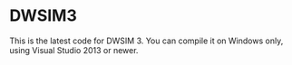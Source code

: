 # DWSIM3
This is the latest code for DWSIM 3. You can compile it on Windows only, using Visual Studio 2013 or newer.
